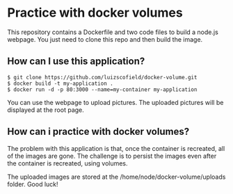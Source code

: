 # Practice with docker volumes

This repository contains a Dockerfile and two code files to build a node.js webpage.
You just need to clone this repo and then build the image.

## How can I use this application?

```console
$ git clone https://github.com/luizscofield/docker-volume.git
$ docker build -t my-application .
$ docker run -d -p 80:3000 --name=my-container my-application
```

You can use the webpage to upload pictures.
The uploaded pictures will be displayed at the root page.

## How can i practice with docker volumes?

The problem with this application is that, once the container is recreated, all of the images are gone.
The challenge is to persist the images even after the container is recreated, using volumes.

The uploaded images are stored at the /home/node/docker-volume/uploads folder.
Good luck!

